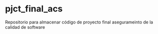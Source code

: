 # pjct_final_acs
Repositorio para almacenar código de proyecto final asegurameinto de la calidad de software
